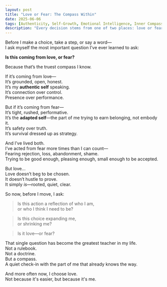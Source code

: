 ```yaml
---
layout: post
title: "Love or Fear: The Compass Within"
date: 2025-06-06
tags: [Authenticity, Self-Growth, Emotional Intelligence, Inner Compass, Healing]
description: "Every decision stems from one of two places: love or fear. One is your true self. The other, your performance self."
---
```


Before I make a choice, take a step, or say a word—  
I ask myself the most important question I’ve ever learned to ask:

**Is this coming from love, or fear?**

Because that’s the truest compass I know.

If it’s coming from love—  
It’s grounded, open, honest.  
It’s my **authentic self** speaking.  
It’s connection over control.  
Presence over performance.

But if it’s coming from fear—  
It’s tight, rushed, performative.  
It’s the **adapted self**—the part of me trying to earn belonging, not embody it.  
It’s safety over truth.  
It’s survival dressed up as strategy.

And I’ve lived both.  
I’ve acted from fear more times than I can count—  
Fearing rejection, loss, abandonment, shame.  
Trying to be good enough, pleasing enough, small enough to be accepted.

But love…  
Love doesn’t beg to be chosen.  
It doesn’t hustle to prove.  
It simply *is*—rooted, quiet, clear.

So now, before I move, I ask:

> Is this action a reflection of who I am,  
> or who I think I need to be?

> Is this choice expanding me,  
> or shrinking me?

> Is it love—or fear?

That single question has become the greatest teacher in my life.  
Not a rulebook.  
Not a doctrine.  
But a compass.  
A quiet check-in with the part of me that already knows the way.

And more often now, I choose love.  
Not because it's easier, but because it's me.
